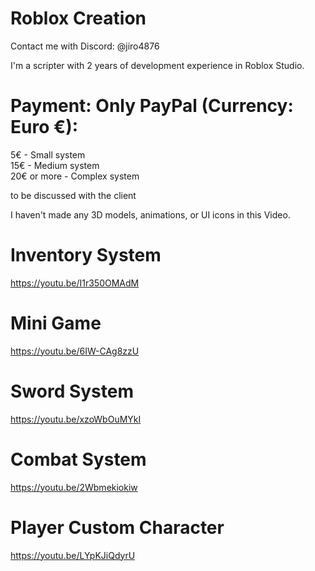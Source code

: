# Roblox Creation  

Contact me with Discord: @jiro4876

I'm a scripter with 2 years of development experience in Roblox Studio.
# Payment: Only PayPal (Currency: Euro €):

5€ - Small system  
15€ - Medium system  
20€ or more - Complex system

to be discussed with the client

I haven't made any 3D models, animations, or UI icons in this Video.  
# Inventory System  
https://youtu.be/I1r350OMAdM

# Mini Game  
https://youtu.be/6IW-CAg8zzU

# Sword System  
https://youtu.be/xzoWbOuMYkI

# Combat System  
https://youtu.be/2Wbmekiokiw

# Player Custom Character  
https://youtu.be/LYpKJiQdyrU
